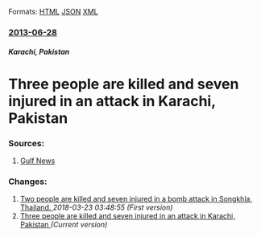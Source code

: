 
Formats: [HTML](/news/2013/06/28/three-people-are-killed-and-seven-injured-in-an-attack-in-karachi-pakistan.html)  [JSON](/news/2013/06/28/three-people-are-killed-and-seven-injured-in-an-attack-in-karachi-pakistan.json)  [XML](/news/2013/06/28/three-people-are-killed-and-seven-injured-in-an-attack-in-karachi-pakistan.xml)  

### [2013-06-28](/news/2013/06/28/index.md)

##### Karachi, Pakistan
# Three people are killed and seven injured in an attack in Karachi, Pakistan 




### Sources:

1. [Gulf News](http://gulfnews.com/news/world/pakistan/woman-killed-in-attack-in-downtown-karachi-1.1203118)

### Changes:

1. [Two people are killed and seven injured in a bomb attack in Songkhla, Thailand. ](/news/2013/06/28/two-people-are-killed-and-seven-injured-in-a-bomb-attack-in-songkhla-thailand.md) _2018-03-23 03:48:55 (First version)_
1. [Three people are killed and seven injured in an attack in Karachi, Pakistan ](/news/2013/06/28/three-people-are-killed-and-seven-injured-in-an-attack-in-karachi-pakistan.md) _(Current version)_
